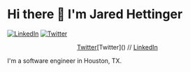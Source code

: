 # Hi there 👋 I'm Jared Hettinger

[![LinkedIn](https://img.shields.io/badge/linkedin-%230077B5.svg?style=for-the-badge&logo=linkedin&logoColor=white&link=https://www.linkedin.com/in/jahettinger)](https://www.linkedin.com/in/jahettinger)
[![Twitter](https://img.shields.io/badge/Twitter-%231DA1F2.svg?style=for-the-badge&logo=Twitter&logoColor=white&link=https://twitter.com/_kafkaesc)](https://twitter.com/_kafkaesc)


<p align="center">
  <a href="https://twitter.com/_kafkaesc">Twitter</a>[Twitter]() // <a href="https://www.linkedin.com/in/jahettinger">LinkedIn</a>
</p>

I'm a software engineer in Houston, TX. 

<!--

Here are some ideas to get you started:

- 🔭 I’m currently working on ...
- 🌱 I’m currently learning ...
- 👯 I’m looking to collaborate on ...
- 🤔 I’m looking for help with ...
- 💬 Ask me about ...
- 📫 How to reach me: ...
- 😄 Pronouns: ...
- ⚡ Fun fact: ...
-->
